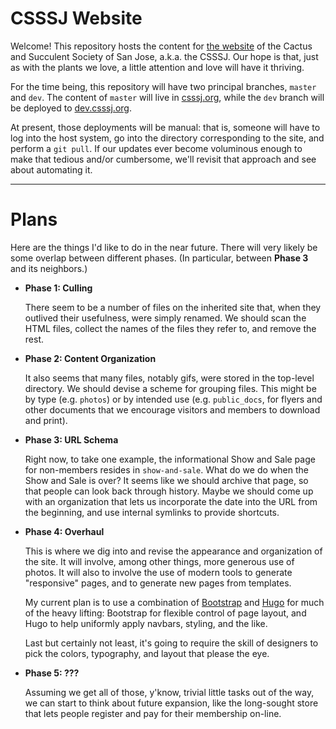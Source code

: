 # CSSSJ Website

Welcome! This repository hosts the content for [the website][csssj.org] of the
Cactus and Succulent Society of San Jose, a.k.a. the CSSSJ. Our hope is that,
just as with the plants we love, a little attention and love will have it thriving.

For the time being, this repository will have two principal branches, `master`
and `dev`. The content of `master` will live in [csssj.org][], while the `dev`
branch will be deployed to [dev.csssj.org][].

At present, those deployments will be manual: that is, someone will have to log into
the host system, go into the directory corresponding to the site, and perform a
`git pull`. If our updates ever become voluminous enough to make that tedious
and/or cumbersome, we'll revisit that approach and see about automating it.

[csssj.org]: https://csssj.org
[dev.csssj.org]: https://dev.csssj.org

---

# Plans

Here are the things I'd like to do in the near future. There will very likely
be some overlap between different phases. (In particular, between **Phase 3** and
its neighbors.)

- **Phase 1: Culling**

    There seem to be a number of files on the inherited site that, when they
    outlived their usefulness, were simply renamed. We should scan the HTML
    files, collect the names of the files they refer to, and remove the rest.

- **Phase 2: Content Organization**

    It also seems that many files, notably gifs, were stored in the top-level
    directory. We should devise a scheme for grouping files. This might be by
    type (e.g. `photos`) or by intended use (e.g. `public_docs`, for flyers and
    other documents that we encourage visitors and members to download and
    print).

- **Phase 3: URL Schema**

    Right now, to take one example, the informational Show and Sale page for
    non-members resides in `show-and-sale`. What do we do when the Show and
    Sale is over? It seems like we should archive that page, so that people can
    look back through history. Maybe we should come up with an organization
    that lets us incorporate the date into the URL from the beginning, and use
    internal symlinks to provide shortcuts.

- **Phase 4: Overhaul**

    This is where we dig into and revise the appearance and organization of the
    site. It will involve, among other things, more generous use of photos.
    It will also to involve the use of modern tools to generate "responsive"
    pages, and to generate new pages from templates.

    My current plan is to use a combination of [Bootstrap][] and [Hugo][] for
    much of the heavy lifting: Bootstrap for flexible control of page layout,
    and Hugo to help uniformly apply navbars, styling, and the like.

    Last but certainly not least, it's going to require the skill of designers
    to pick the colors, typography, and layout that please the eye.

[Bootstrap]: https://getbootstrap.com
[Hugo]: https://gohugo.io

- **Phase 5: ???**

    Assuming we get all of those, y'know, trivial little tasks out of the way,
    we can start to think about future expansion, like the long-sought store
    that lets people register and pay for their membership on-line.

